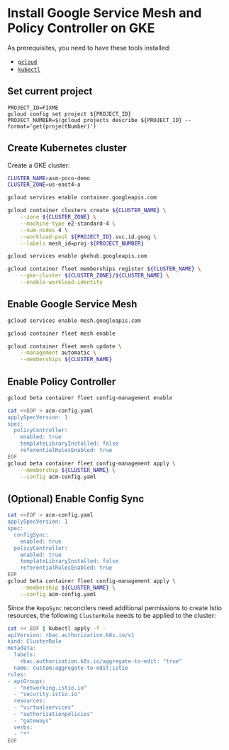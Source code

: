 # Install Google Service Mesh and Policy Controller on GKE

As prerequisites, you need to have these tools installed:
- [`gcloud`](https://cloud.google.com/sdk/docs/install)
- [`kubectl`](https://kubernetes.io/docs/tasks/tools/#kubectl)

## Set current project

```
PROJECT_ID=FIXME
gcloud config set project ${PROJECT_ID}
PROJECT_NUMBER=$(gcloud projects describe ${PROJECT_ID} --format='get(projectNumber)')
```

## Create Kubernetes cluster

Create a GKE cluster:
```bash
CLUSTER_NAME=asm-poco-demo
CLUSTER_ZONE=us-east4-a

gcloud services enable container.googleapis.com

gcloud container clusters create ${CLUSTER_NAME} \
    --zone ${CLUSTER_ZONE} \
    --machine-type e2-standard-4 \
    --num-nodes 4 \
    --workload-pool ${PROJECT_ID}.svc.id.goog \
    --labels mesh_id=proj-${PROJECT_NUMBER}

gcloud services enable gkehub.googleapis.com

gcloud container fleet memberships register ${CLUSTER_NAME} \
    --gke-cluster ${CLUSTER_ZONE}/${CLUSTER_NAME} \
    --enable-workload-identity
```

## Enable Google Service Mesh

```bash
gcloud services enable mesh.googleapis.com

gcloud container fleet mesh enable

gcloud container fleet mesh update \
    --management automatic \
    --memberships ${CLUSTER_NAME}
```

## Enable Policy Controller

```bash
gcloud beta container fleet config-management enable

cat <<EOF > acm-config.yaml
applySpecVersion: 1
spec:
  policyController:
    enabled: true
    templateLibraryInstalled: false
    referentialRulesEnabled: true
EOF
gcloud beta container fleet config-management apply \
    --membership ${CLUSTER_NAME} \
    --config acm-config.yaml
```

## (Optional) Enable Config Sync

```bash
cat <<EOF > acm-config.yaml
applySpecVersion: 1
spec:
  configSync:
    enabled: true
  policyController:
    enabled: true
    templateLibraryInstalled: false
    referentialRulesEnabled: true
EOF
gcloud beta container fleet config-management apply \
    --membership ${CLUSTER_NAME} \
    --config acm-config.yaml
```

Since the `RepoSync` reconcilers need additional permissions to create Istio resources, the following `ClusterRole` needs to be applied to the cluster:
```bash
cat << EOF | kubectl apply -f -
apiVersion: rbac.authorization.k8s.io/v1
kind: ClusterRole
metadata:
  labels:
    rbac.authorization.k8s.io/aggregate-to-edit: "true"
  name: custom:aggregate-to-edit:istio
rules:
- apiGroups:
  - "networking.istio.io"
  - "security.istio.io"
  resources:
  - "virtualservices"
  - "authorizationpolicies"
  - "gateways"
  verbs:
  - "*"
EOF
```
